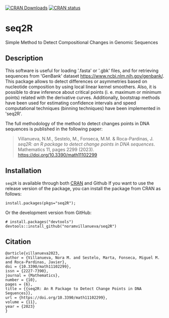 <!-- badges: start -->
[![CRAN Downloads](https://cranlogs.r-pkg.org/badges/grand-total/seq2R)](https://cran.r-project.org/package=seq2R)
[![CRAN status](https://www.r-pkg.org/badges/version/seq2R)](https://cran.r-project.org/package=seq2R)
<!-- badges: end -->

# seq2R
Simple Method to Detect Compositional Changes in Genomic Sequences

## Description
This software is useful for loading '.fasta' or '.gbk' files, and for retrieving sequences from 'GenBank' dataset <https://www.ncbi.nlm.nih.gov/genbank/>. This package allows  to detect differences or asymmetries based on nucleotide composition by using local linear kernel smoothers. Also, it is possible to draw inference about critical points (i. e. maximum or minimum points) related with the derivative curves. Additionally, bootstrap methods have been used  for estimating confidence intervals and speed computational techniques (binning techniques) have been implemented in 'seq2R'.

The full methodology of the method to detect changes points in DNA sequences is 
published in the following paper:
> Villanueva, N.M., Sestelo, M., Fonseca, M.M. & Roca-Pardinas, J. _seq2R: an R package to detect change points in DNA sequences_. Mathematics 11, pages 2299 (2023). https://doi.org/10.3390/math11102299


## Installation 

```seq2R``` is available through both [CRAN](https://cran.r-project.org/) and Github
If you want to use the release version of the package, you can install the package from CRAN as follows:
```
install.packages(pkgs="seq2R");
```


Or the development version from GitHub:
```
# install.packages("devtools")
devtools::install_github("noramvillanueva/seq2R")
```

## Citation

```
@article{villanueva2023,
author = {Villanueva, Nora M. and Sestelo, Marta, Fonseca, Miguel M. and Roca-Pardinas, Javier},
doi = {10.3390/math11102299},
issn = {2227-7390},
journal = {Mathematics},
number = {10},
pages = {6},
title = {{seq2R: An R Package to Detect Change Points in DNA Sequences}},
url = {https://doi.org/10.3390/math11102299},
volume = {11},
year = {2023}
}
``` 